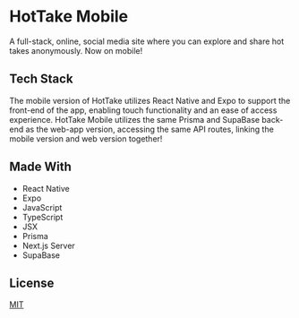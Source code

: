 # HotTake Mobile

A full-stack, online, social media site where you can explore and share hot takes anonymously. Now on mobile!

## Tech Stack

The mobile version of HotTake utilizes React Native and Expo to support the front-end of the app, enabling touch functionality and an ease of access experience. HotTake Mobile utilizes the same Prisma and SupaBase back-end as the web-app version, accessing the same API routes, linking the mobile version and web version together!

## Made With

- React Native
- Expo
- JavaScript
- TypeScript
- JSX
- Prisma
- Next.js Server
- SupaBase

## License

[MIT](https://choosealicense.com/licenses/mit/)
